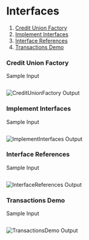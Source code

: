 # Interfaces

1.  [Credit Union Factory]()
2.  [Implement Interfaces]()
3.  [Interface References]()
4.  [Transactions Demo]()

### Credit Union Factory


Sample Input

```

```

![CreditUnionFactory Output](https://github.com/quintanillach/mssa-sample-portfolio/blob/master/images/CreditUnionFactory.PNG)

### Implement Interfaces


Sample Input

```

```

![ImplementInterfaces Output](https://github.com/quintanillach/mssa-sample-portfolio/blob/master/images/ImplementInterfaces.PNG)

### Interface References


Sample Input

```

```

![InterfaceReferences Output](https://github.com/quintanillach/mssa-sample-portfolio/blob/master/images/InterfaceReferences.PNG)

### Transactions Demo


Sample Input

```

```

![TransactionsDemo Output](https://github.com/quintanillach/mssa-sample-portfolio/blob/master/images/TransactionsDemo.PNG)
